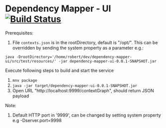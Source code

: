 # Dependency Mapper - UI [![Build Status](https://travis-ci.org/CJSCommonPlatform/dependency-mapper-ui.svg?branch=master)](https://github.com/CJSCommonPlatform/dependency-mapper-ui)

Prerequisites:

1. File `contexts.json` is in the rootDirectory, default is "/opt/". This can be overridden by sending the system property as a parameter e.g.:

`java -DrootDirectory='/home/robert/dev/dependency-mapper-ui/src/test/resources/' -jar dependency-mapper-ui-0.0.1-SNAPSHOT.jar`

Execute following steps to build and start the service

1. `mnv package`
2. `java -jar target/dependency-mapper-ui-0.0.1-SNAPSHOT.jar` 
3. Open URL "http://localhost:9999/contextGraph", should return JSON payload

Note:

1. Default HTTP port in '9999', can be changed by setting system property e.g -Dserver.port=9998
